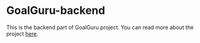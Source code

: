 # GoalGuru-backend

This is the backend part of GoalGuru project.
You can read more about the project [here](https://github.com/BnayaKahalani/todo-frontend).
